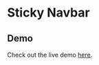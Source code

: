 # Sticky Navbar

## Demo

Check out the live demo [here](https://muhammadtalha15.github.io/Sticky-Navbar/).
